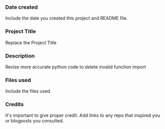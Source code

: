 ### Date created
Include the date you created this project and README file.

### Project Title
Replace the Project Title

### Description
Revise more accurate python code to delete invalid function import

### Files used
Include the files used

### Credits
It's important to give proper credit. Add links to any repo that inspired you or blogposts you consulted.


